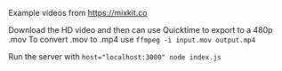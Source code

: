 Example videos from https://mixkit.co

Download the HD video and then can use Quicktime to export to a 480p .mov
To convert .mov to .mp4 use `ffmpeg -i input.mov output.mp4`

Run the server with `host="localhost:3000" node index.js`